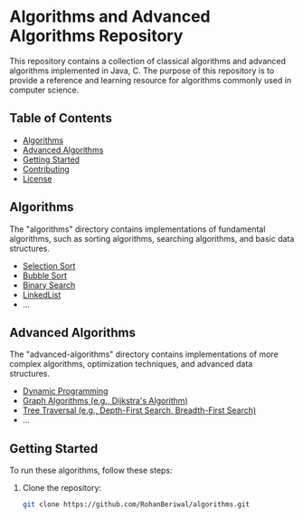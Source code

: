 # Algorithms and Advanced Algorithms Repository

This repository contains a collection of classical algorithms and advanced algorithms implemented in Java, C. The purpose of this repository is to provide a reference and learning resource for algorithms commonly used in computer science.

## Table of Contents

- [Algorithms](#algorithms)
- [Advanced Algorithms](#advanced-algorithms)
- [Getting Started](#getting-started)
- [Contributing](#contributing)
- [License](#license)

## Algorithms

The "algorithms" directory contains implementations of fundamental algorithms, such as sorting algorithms, searching algorithms, and basic data structures.

- [Selection Sort](algorithms/SelectionSort.java)
- [Bubble Sort](algorithms/BubbleSort.java)
- [Binary Search](algorithms/BinarySearch.java)
- [LinkedList](algorithms/LinkedList.java)
- ...

## Advanced Algorithms

The "advanced-algorithms" directory contains implementations of more complex algorithms, optimization techniques, and advanced data structures.

- [Dynamic Programming](advanced-algorithms/DynamicProgramming.java)
- [Graph Algorithms (e.g., Dijkstra's Algorithm)](advanced-algorithms/GraphAlgorithms.java)
- [Tree Traversal (e.g., Depth-First Search, Breadth-First Search)](advanced-algorithms/TreeTraversal.java)
- ...

## Getting Started

To run these algorithms, follow these steps:

1. Clone the repository:

   ```bash
   git clone https://github.com/RohanBeriwal/algorithms.git
